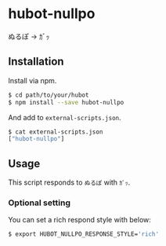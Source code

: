 # hubot-nullpo

ぬるぽ → ｶﾞｯ

## Installation

Install via npm.

```bash
$ cd path/to/your/hubot
$ npm install --save hubot-nullpo
```

And add to `external-scripts.json`.

```bash
$ cat external-scripts.json
["hubot-nullpo"]
```

## Usage

This script responds to `ぬるぽ` with `ｶﾞｯ`.

### Optional setting

You can set a rich respond style with below:

```bash
$ export HUBOT_NULLPO_RESPONSE_STYLE='rich'
```

